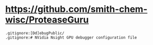 # https://github.com/smith-chem-wisc/ProteaseGuru

```console
.gitignore:[Dd]ebugPublic/
.gitignore:# NVidia Nsight GPU debugger configuration file

```
